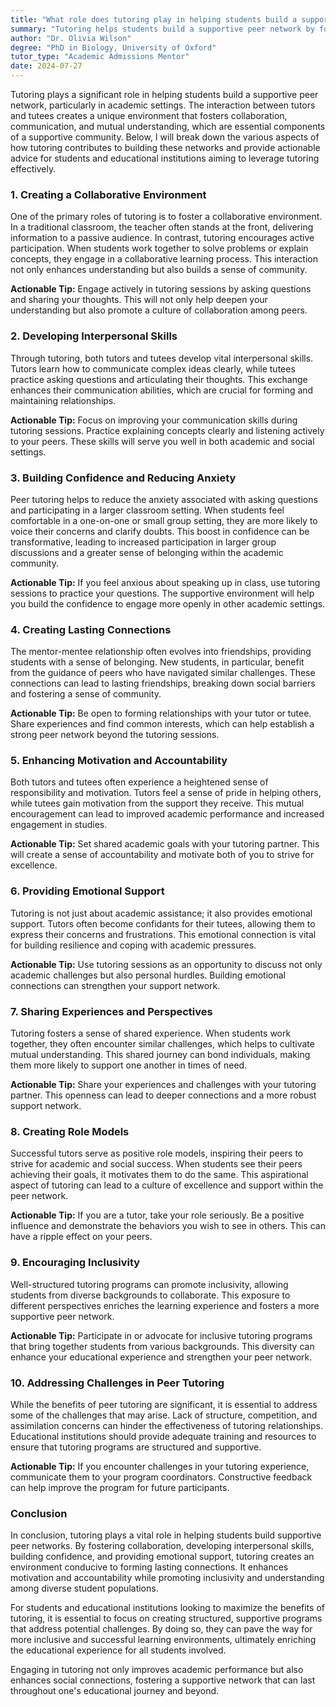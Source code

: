 ```yaml
---
title: "What role does tutoring play in helping students build a supportive peer network?"
summary: "Tutoring helps students build a supportive peer network by fostering collaboration, communication, and mutual understanding in academic settings."
author: "Dr. Olivia Wilson"
degree: "PhD in Biology, University of Oxford"
tutor_type: "Academic Admissions Mentor"
date: 2024-07-27
---
```


Tutoring plays a significant role in helping students build a supportive peer network, particularly in academic settings. The interaction between tutors and tutees creates a unique environment that fosters collaboration, communication, and mutual understanding, which are essential components of a supportive community. Below, I will break down the various aspects of how tutoring contributes to building these networks and provide actionable advice for students and educational institutions aiming to leverage tutoring effectively.

### 1. **Creating a Collaborative Environment**

One of the primary roles of tutoring is to foster a collaborative environment. In a traditional classroom, the teacher often stands at the front, delivering information to a passive audience. In contrast, tutoring encourages active participation. When students work together to solve problems or explain concepts, they engage in a collaborative learning process. This interaction not only enhances understanding but also builds a sense of community.

**Actionable Tip:** Engage actively in tutoring sessions by asking questions and sharing your thoughts. This will not only help deepen your understanding but also promote a culture of collaboration among peers.

### 2. **Developing Interpersonal Skills**

Through tutoring, both tutors and tutees develop vital interpersonal skills. Tutors learn how to communicate complex ideas clearly, while tutees practice asking questions and articulating their thoughts. This exchange enhances their communication abilities, which are crucial for forming and maintaining relationships. 

**Actionable Tip:** Focus on improving your communication skills during tutoring sessions. Practice explaining concepts clearly and listening actively to your peers. These skills will serve you well in both academic and social settings.

### 3. **Building Confidence and Reducing Anxiety**

Peer tutoring helps to reduce the anxiety associated with asking questions and participating in a larger classroom setting. When students feel comfortable in a one-on-one or small group setting, they are more likely to voice their concerns and clarify doubts. This boost in confidence can be transformative, leading to increased participation in larger group discussions and a greater sense of belonging within the academic community.

**Actionable Tip:** If you feel anxious about speaking up in class, use tutoring sessions to practice your questions. The supportive environment will help you build the confidence to engage more openly in other academic settings.

### 4. **Creating Lasting Connections**

The mentor-mentee relationship often evolves into friendships, providing students with a sense of belonging. New students, in particular, benefit from the guidance of peers who have navigated similar challenges. These connections can lead to lasting friendships, breaking down social barriers and fostering a sense of community.

**Actionable Tip:** Be open to forming relationships with your tutor or tutee. Share experiences and find common interests, which can help establish a strong peer network beyond the tutoring sessions.

### 5. **Enhancing Motivation and Accountability**

Both tutors and tutees often experience a heightened sense of responsibility and motivation. Tutors feel a sense of pride in helping others, while tutees gain motivation from the support they receive. This mutual encouragement can lead to improved academic performance and increased engagement in studies.

**Actionable Tip:** Set shared academic goals with your tutoring partner. This will create a sense of accountability and motivate both of you to strive for excellence.

### 6. **Providing Emotional Support**

Tutoring is not just about academic assistance; it also provides emotional support. Tutors often become confidants for their tutees, allowing them to express their concerns and frustrations. This emotional connection is vital for building resilience and coping with academic pressures.

**Actionable Tip:** Use tutoring sessions as an opportunity to discuss not only academic challenges but also personal hurdles. Building emotional connections can strengthen your support network.

### 7. **Sharing Experiences and Perspectives**

Tutoring fosters a sense of shared experience. When students work together, they often encounter similar challenges, which helps to cultivate mutual understanding. This shared journey can bond individuals, making them more likely to support one another in times of need.

**Actionable Tip:** Share your experiences and challenges with your tutoring partner. This openness can lead to deeper connections and a more robust support network.

### 8. **Creating Role Models**

Successful tutors serve as positive role models, inspiring their peers to strive for academic and social success. When students see their peers achieving their goals, it motivates them to do the same. This aspirational aspect of tutoring can lead to a culture of excellence and support within the peer network.

**Actionable Tip:** If you are a tutor, take your role seriously. Be a positive influence and demonstrate the behaviors you wish to see in others. This can have a ripple effect on your peers.

### 9. **Encouraging Inclusivity**

Well-structured tutoring programs can promote inclusivity, allowing students from diverse backgrounds to collaborate. This exposure to different perspectives enriches the learning experience and fosters a more supportive peer network.

**Actionable Tip:** Participate in or advocate for inclusive tutoring programs that bring together students from various backgrounds. This diversity can enhance your educational experience and strengthen your peer network.

### 10. **Addressing Challenges in Peer Tutoring**

While the benefits of peer tutoring are significant, it is essential to address some of the challenges that may arise. Lack of structure, competition, and assimilation concerns can hinder the effectiveness of tutoring relationships. Educational institutions should provide adequate training and resources to ensure that tutoring programs are structured and supportive.

**Actionable Tip:** If you encounter challenges in your tutoring experience, communicate them to your program coordinators. Constructive feedback can help improve the program for future participants.

### Conclusion

In conclusion, tutoring plays a vital role in helping students build supportive peer networks. By fostering collaboration, developing interpersonal skills, building confidence, and providing emotional support, tutoring creates an environment conducive to forming lasting connections. It enhances motivation and accountability while promoting inclusivity and understanding among diverse student populations.

For students and educational institutions looking to maximize the benefits of tutoring, it is essential to focus on creating structured, supportive programs that address potential challenges. By doing so, they can pave the way for more inclusive and successful learning environments, ultimately enriching the educational experience for all students involved.

Engaging in tutoring not only improves academic performance but also enhances social connections, fostering a supportive network that can last throughout one's educational journey and beyond.
    
